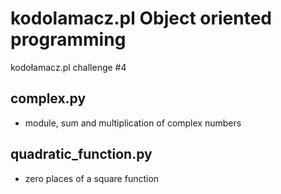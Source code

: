 # kodolamacz.pl Object oriented programming
kodołamacz.pl challenge #4

## complex.py
- module, sum and multiplication of complex numbers

## quadratic_function.py
- zero places of a square function
